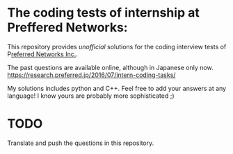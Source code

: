 The coding tests of internship at Preffered Networks:
===

This repository provides *unofficial* solutions for the coding interview tests of P[referred Networks Inc.](https://www.preferred-networks.jp/).

The past questions are available online, although in Japanese only now.
https://research.preferred.jp/2016/07/intern-coding-tasks/

My solutions includes python and C++. Feel free to add your answers at any language! I know yours are probably more sophisticated ;)


# TODO

Translate and push the questions in this repository.


